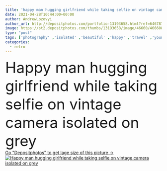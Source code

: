 ```yaml
---
title: 'happy man hugging girlfriend while taking selfie on vintage camera isolated on grey'
date: 2021-04-28T10:44:00+00:00
author: AndrewLozovyi
author_url: http://depositphotos.com/portfolio-13193658.html?ref=64678756
image: https://st2.depositphotos.com/thumbs/13193658/image/46660/466608226/api_thumb_450.jpg?forcejpeg=true
type: "post"
tags: ['photography' ,'isolated' ,'beautiful' ,'happy' ,'travel' ,'young' ,'smiling' ,'people' ,'cheerful' ,'caucasian' ,'man' ,'style' ,'retro' ,'vintage' ,'fashion' ,'gray' ,'emotion' ,'pretty' ,'couple' ,'stylish' ,'woman' ,'grey' ,'joyful' ,'together' ,'camera' ,'photographer' ,'tourism' ,'clothes' ,'vacation' ,'attractive' ,'eyeglasses' ,'casual' ,'outfit' ,'handsome' ,'posing' ,'embrace' ,'hug' ,'weekend' ,'tourists' ,'travelers' ,'copy space' ,'Studio Shot' ,'old fashioned' ,'take picture' ,'take photo' ,'Selfie' ]
categories: 
  - retro
---
```

<div aling="center">
            <font size="60"> Happy man hugging girlfriend while taking selfie on vintage camera isolated on grey</font>   
</div>
<div>
    <a href='https://depositphotos.com/466608226/stock-photo-happy-man-hugging-girlfriend-while.html?ref=64678756' target=_blank > Go "Depositphotos" to get lage size of this picture ->
        <img href='https://depositphotos.com/466608226/stock-photo-happy-man-hugging-girlfriend-while.html?ref=64678756' src='https://st2.depositphotos.com/13193658/46660/i/950/depositphotos_466608226-stock-photo-happy-man-hugging-girlfriend-while.jpg?forcejpeg=true' alt='Happy man hugging girlfriend while taking selfie on vintage camera isolated on grey' >
    </a>
</div>

